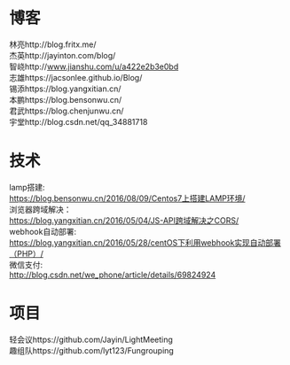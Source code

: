 ﻿# 博客
林亮http://blog.fritx.me/<br>
杰英http://jayinton.com/blog/<br>
智峣http://www.jianshu.com/u/a422e2b3e0bd<br>
志雄https://jacsonlee.github.io/Blog/<br>
锡添https://blog.yangxitian.cn/<br>
本鹏https://blog.bensonwu.cn/<br>
君武https://blog.chenjunwu.cn/<br>
宇堂http://blog.csdn.net/qq_34881718<br>
# 技术
lamp搭建:<br>
https://blog.bensonwu.cn/2016/08/09/Centos7上搭建LAMP环境/<br>
浏览器跨域解决：<br>
https://blog.yangxitian.cn/2016/05/04/JS-API跨域解决之CORS/<br>
webhook自动部署:<br>
https://blog.yangxitian.cn/2016/05/28/centOS下利用webhook实现自动部署（PHP）/<br>
微信支付:<br>
http://blog.csdn.net/we_phone/article/details/69824924<br>
# 项目
轻会议https://github.com/Jayin/LightMeeting<br>
趣组队https://github.com/lyt123/Fungrouping<br>




